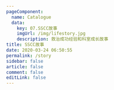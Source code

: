 ```yaml
---
pageComponent: 
  name: Catalogue
  data: 
    key: 07.SSCC故事
    imgUrl: /img/lifestory.jpg
    description: 救治成功经验和科室成长故事
title: SSCC故事
date: 2020-03-24 06:50:55
permalink: /story
sidebar: false
article: false
comment: false
editLink: false
---
```

